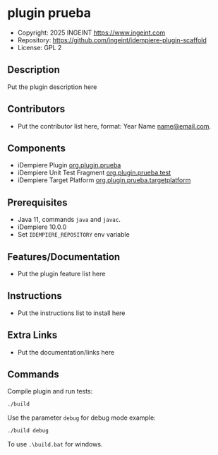 # plugin prueba

- Copyright: 2025 INGEINT <https://www.ingeint.com>
- Repository: https://github.com/ingeint/idempiere-plugin-scaffold
- License: GPL 2

## Description

Put the plugin description here

## Contributors

- Put the contributor list here, format: Year Name <name@email.com>.

## Components

- iDempiere Plugin [org.plugin.prueba](org.plugin.prueba)
- iDempiere Unit Test Fragment [org.plugin.prueba.test](org.plugin.prueba.test)
- iDempiere Target Platform [org.plugin.prueba.targetplatform](org.plugin.prueba.targetplatform)

## Prerequisites

- Java 11, commands `java` and `javac`.
- iDempiere 10.0.0
- Set `IDEMPIERE_REPOSITORY` env variable

## Features/Documentation

- Put the plugin feature list here

## Instructions

- Put the instructions list to install here

## Extra Links

- Put the documentation/links here

## Commands

Compile plugin and run tests:

```bash
./build
```

Use the parameter `debug` for debug mode example:

```bash
./build debug
```

To use `.\build.bat` for windows.
